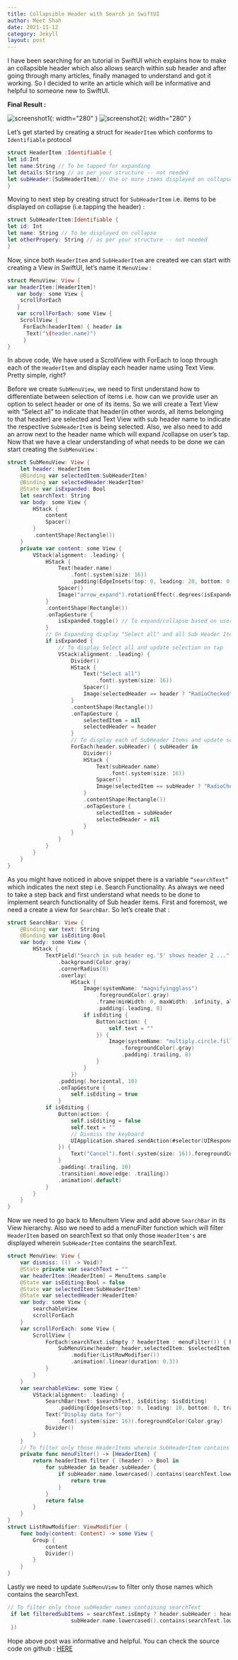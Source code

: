 ```yaml
---
title: Collapsible Header with Search in SwiftUI
author: Meet Shah
date: 2021-11-12
category: Jekyll
layout: post
---
```


I have been searching for an tutorial in SwiftUI which explains how to make an collapsible header 
which also allows search within sub header and after going through many articles, 
finally managed to understand and got it working. So I decided to write an article 
which will be informative and helpful to someone new to SwiftUI.

**Final Result :**

![screenshot1](../../../../assets/collapsibleList.png){: width="280" } ![screenshot2](../../../../assets/collapsibleListSearch.png){: width="280" }

Let’s get started by creating a struct for `HeaderItem` which conforms to `Identifiable` protocol

```swift
struct HeaderItem :Identifiable {
let id:Int
let name:String // To be tapped for expanding 
let details:String // as per your structure -- not needed
let subHeader:[SubHeaderItem]// One or more items displayed on collapse
}
```

Moving to next step by creating struct for `SubHeaderItem` i.e. items to be displayed on collapse (i.e.tapping the header) :

```swift
struct SubHeaderItem:Identifiable {
let id: Int
let name: String // To be displayed on collapse
let otherPropery: String // as per your structure -- not needed
}
```

Now, since both `HeaderItem` and `SubHeaderItem` are created we can start with creating a View in SwiftUI,
let’s name it `MenuView` :

```swift
struct MenuView: View {
var headerItem:[HeaderItem]!
   var body: some View {
    scrollForEach
   }
   var scrollForEach: some View {
    ScrollView { 
     ForEach(headerItem) { header in
      Text("\(header.name)")
     }
}
```

In above code, We have used a ScrollView with ForEach to loop through each of the `HeaderItem` and display each header name using Text View. 
Pretty simple, right?

Before we create `SubMenuView`, we need to first understand how to differentiate between selection of items i.e. 
how can we provide user an option to select header or one of its items. So we will create a 
Text View with “Select all” to indicate that header(in other words, all items belonging to that header) are selected 
and Text View with sub header name to indicate the respective `SubHeaderItem` is being selected. 
Also, we also need to add an arrow next to the header name which will expand /collapse on user’s tap. 
Now that we have a clear understanding of what needs to be done we can start creating the `SubMenuView` :

```swift
struct SubMenuView: View {
    let header: HeaderItem
    @Binding var selectedItem:SubHeaderItem?
    @Binding var selectedHeader:HeaderItem?
    @State var isExpanded: Bool
    let searchText: String
    var body: some View {
        HStack {
            content
            Spacer()
        }
        .contentShape(Rectangle())
    }
    private var content: some View {
        VStack(alignment: .leading) {
            HStack {
                Text(header.name)
                    .font(.system(size: 16))
                    .padding(EdgeInsets(top: 0, leading: 20, bottom: 0, trailing: 0))
                Spacer()
                Image("arrow_expand").rotationEffect(.degrees(isExpanded ? 90 : 270))
            }
            .contentShape(Rectangle())
            .onTapGesture {
                isExpanded.toggle() // To expand/collapse based on user's tap
            }
            // On Expanding display "Select all" and all Sub Header Items
            if isExpanded {
                // To display Select all and update selection on tap
                VStack(alignment: .leading) {
                    Divider()
                    HStack {
                        Text("Select all")
                            .font(.system(size: 16))
                        Spacer()
                        Image(selectedHeader == header ? "RadioChecked" : "RadioUnchecked")
                    }
                    .contentShape(Rectangle())
                    .onTapGesture {
                        selectedItem = nil
                        selectedHeader = header
                    }
                    // To display each of SubHeader Items and update selection on tap
                    ForEach(header.subHeader) { subHeader in
                        Divider()
                        HStack {
                            Text(subHeader.name)
                                .font(.system(size: 16))
                            Spacer()
                            Image(selectedItem == subHeader ? "RadioChecked" : "RadioUnchecked")
                        }
                        .contentShape(Rectangle())
                        .onTapGesture {
                            selectedItem = subHeader
                            selectedHeader = nil
                        }
                    }
                }
            }
        }
    }
}
```

As you might have noticed in above snippet there is a variable `“searchText”` which indicates the next step i.e. Search Functionality.
As always we need to take a step back and first understand what needs to be done to implement search functionality of Sub header items. 
First and foremost, we need a create a view for `SearchBar`. So let’s create that :

```swift
struct SearchBar: View {
    @Binding var text: String
    @Binding var isEditing:Bool
    var body: some View {
        HStack {
            TextField("Search in sub header eg.'5' shows header 2 ...", text: $text)
                .background(Color.gray)
                .cornerRadius(8)
                .overlay(
                    HStack {
                        Image(systemName: "magnifyingglass")
                            .foregroundColor(.gray)
                            .frame(minWidth: 0, maxWidth: .infinity, alignment: .leading)
                            .padding(.leading, 8)
                        if isEditing {
                            Button(action: {
                                self.text = ""
                            }) {
                                Image(systemName: "multiply.circle.fill")
                                    .foregroundColor(.gray)
                                    .padding(.trailing, 8)
                            }
                        }
                    })
                .padding(.horizontal, 10)
                .onTapGesture {
                    self.isEditing = true
                }
            if isEditing {
                Button(action: {
                    self.isEditing = false
                    self.text = ""
                    // Dismiss the keyboard
                    UIApplication.shared.sendAction(#selector(UIResponder.resignFirstResponder), to: nil, from: nil, for: nil)
                }) {
                    Text("Cancel").font(.system(size: 16)).foregroundColor(Color.primary)
                }
                .padding(.trailing, 10)
                .transition(.move(edge: .trailing))
                .animation(.default)
            }
        }
    }
}
```

Now we need to go back to MenuItem View and add above `SearchBar` in its View hierarchy. Also we need to add 
a menuFilter function which will filter `HeaderItem` based on searchText so that only those `HeaderItem's` are displayed 
wherein `SubHeaderItem` contains the searchText.

```swift
struct MenuView: View {
    var dismiss: (() -> Void)?
    @State private var searchText = ""
    var headerItem:[HeaderItem] = MenuItems.sample
    @State var isEditing:Bool = false
    @State var selectedItem:SubHeaderItem?
    @State var selectedHeader:HeaderItem?
    var body: some View {
        searchableView
        scrollForEach
    }
    var scrollForEach: some View {
        ScrollView {
            ForEach(searchText.isEmpty ? headerItem : menuFilter()) { header in
                SubMenuView(header: header,selectedItem: $selectedItem, selectedHeader: $selectedHeader,isExpanded: false, searchText: searchText)
                    .modifier(ListRowModifier())
                    .animation(.linear(duration: 0.3))
            }
        }
    }
    var searchableView: some View {
        VStack(alignment: .leading) {
            SearchBar(text: $searchText, isEditing: $isEditing)
                .padding(EdgeInsets(top: 0, leading: 10, bottom: 0, trailing: 10))
            Text("Display data for")
                .font(.system(size: 16)).foregroundColor(Color.gray)
            Divider()
        }
    }
    // To filter only those HeaderItems wherein SubHeaderItem contains the searchText
    private func menuFilter() -> [HeaderItem] {
        return headerItem.filter { (header) -> Bool in
            for subHeader in header.subHeader {
                if subHeader.name.lowercased().contains(searchText.lowercased()) {
                    return true
                }
            }
            return false
        }
    }
}
struct ListRowModifier: ViewModifier {
    func body(content: Content) -> some View {
        Group {
            content
            Divider()
        }
    }
}
```
Lastly we need to update `SubMenuView` to filter only those names which contains the searchText.

```swift
// To filter only those subHeader names containing searchText
 if let filteredSubItems = searchText.isEmpty ? header.subHeader : header.subHeader.filter({ (subHeader) -> Bool in
                    subHeader.name.lowercased().contains(searchText.lowercased())
 })
```

Hope above post was informative and helpful. You can check the source code on github : [HERE](https://github.com/iameetshah/ExpandableScrollViewWithSearch)
